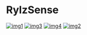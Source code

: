 # RylzSense
[![img1](https://forthebadge.com/images/badges/0-percent-optimized.svg)](https://github.com/rylzsense/rylzsense)
[![img3](https://forthebadge.com/images/badges/ctrl-c-ctrl-v.svg)](https://github.com/rylzsense/rylzsense)
[![img4](https://img.shields.io/badge/made%20by%20a%20retarded%20dev-32c494)](https://github.com/rylzsense/rylzsense)
[![img2](https://forthebadge.com/images/badges/works-on-my-machine.svg)](https://github.com/rylzsense/rylzsense)
